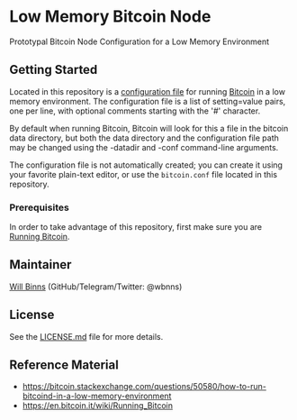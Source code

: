 # Low Memory Bitcoin Node

Prototypal Bitcoin Node Configuration for a Low Memory Environment

## Getting Started

Located in this repository is a [configuration file](Bitcoin/bitcoin.conf) for
running [Bitcoin](https://bitcoin.org/en/download) in a low memory environment.
The configuration file is a list of setting=value pairs, one per line, with
optional comments starting with the '#' character.

By default when running Bitcoin, Bitcoin will look for this a file in the
bitcoin data directory, but both the data directory and the configuration file
path may be changed using the -datadir and -conf command-line arguments.

The configuration file is not automatically created; you can create it using
your favorite plain-text editor, or use the `bitcoin.conf` file located in this
repository.

### Prerequisites

In order to take advantage of this repository, first make sure you are [Running
Bitcoin](https://en.bitcoin.it/wiki/Running_Bitcoin).

## Maintainer

[Will Binns](https://willbinns.org/) (GitHub/Telegram/Twitter: @wbnns)

## License

See the [LICENSE.md](LICENSE.md) file for more details.

## Reference Material

+ https://bitcoin.stackexchange.com/questions/50580/how-to-run-bitcoind-in-a-low-memory-environment
+ https://en.bitcoin.it/wiki/Running_Bitcoin
